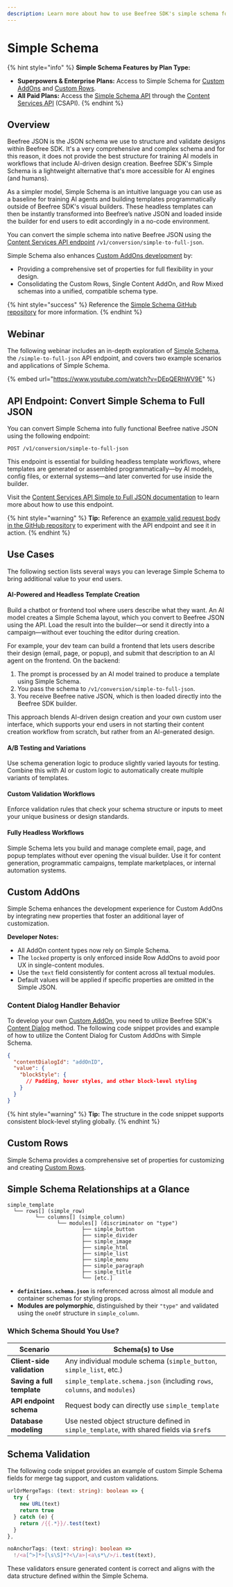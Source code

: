 ```yaml
---
description: Learn more about how to use Beefree SDK's simple schema for AI-driven design.
---
```


# Simple Schema

{% hint style="info" %}
**Simple Schema Features by Plan Type:**

* **Superpowers & Enterprise Plans:** Access to Simple Schema for [Custom AddOns](./#custom-addons) and [Custom Rows](../../rows/reusable-content/create/pre-build/implement-custom-rows.md).
* **All Paid Plans:** Access the [Simple Schema API](../../apis/content-services-api/convert.md#simple-to-full-json) through the [Content Services API](../../apis/content-services-api/) (CSAPI).
{% endhint %}

## Overview

Beefree JSON is the JSON schema we use to structure and validate designs within Beefree SDK. It's a very comprehensive and complex schema and for this reason, it does not provide the best structure for training AI models in workflows that include AI-driven design creation. Beefree SDK's Simple Schema is a lightweight alternative that's more accessible for AI engines (and humans).&#x20;

As a simpler model, Simple Schema is an intuitive language you can use as a baseline for training AI agents and building templates programmatically outside of Beefree SDK's visual builders. These headless templates can then be instantly transformed into Beefree’s native JSON and loaded inside the builder for end users to edit accordingly in a no-code environment.

You can convert the simple schema into native Beefree JSON using the [Content Services API endpoint](../../apis/content-services-api/convert.md) `/v1/conversion/simple-to-full-json`.

Simple Schema also enhances [Custom AddOns development](../../builder-addons/addons/custom-addons/addon-development.md) by:

* Providing a comprehensive set of properties for full flexibility in your design.
* Consolidating the Custom Rows, Single Content AddOn, and Row Mixed schemas into a unified, compatible schema type.

{% hint style="success" %}
Reference the [Simple Schema GitHub repository](https://github.com/BeefreeSDK/beefree-sdk-simple-schema/tree/main) for more information.
{% endhint %}

## Webinar

The following webinar includes an in-depth exploration of [Simple Schema](https://github.com/BeefreeSDK/beefree-sdk-simple-schema), the `/simple-to-full-json` API endpoint, and covers two example scenarios and applications of Simple Schema.

{% embed url="https://www.youtube.com/watch?v=DEpQERhWV9E" %}

## API Endpoint: Convert Simple Schema to Full JSON

You can convert Simple Schema into fully functional Beefree native JSON using the following endpoint:

```
POST /v1/conversion/simple-to-full-json
```

This endpoint is essential for building headless template workflows, where templates are generated or assembled programmatically—by AI models, config files, or external systems—and later converted for use inside the builder.

Visit the [Content Services API Simple to Full JSON documentation](../../apis/content-services-api/convert.md) to learn more about how to use this endpoint.

{% hint style="warning" %}
**Tip:** Reference an [example valid request body in the GitHub repository](https://github.com/BeefreeSDK/beefree-sdk-simple-schema/blob/main/example_valid_request.json) to experiment with the API endpoint and see it in action.
{% endhint %}

## Use Cases

The following section lists several ways you can leverage Simple Schema to bring additional value to your end users.

#### AI-Powered and Headless Template Creation

Build a chatbot or frontend tool where users describe what they want. An AI model creates a Simple Schema layout, which you convert to Beefree JSON using the API. Load the result into the builder—or send it directly into a campaign—without ever touching the editor during creation.

For example, your dev team can build a frontend that lets users describe their design (email, page, or popup), and submit that description to an AI agent on the frontend. On the backend:

1. The prompt is processed by an AI model trained to produce a template using Simple Schema.
2. You pass the schema to `/v1/conversion/simple-to-full-json`.
3. You receive Beefree native JSON, which is then loaded directly into the Beefree SDK builder.

This approach blends AI-driven design creation and your own custom user interface, which supports your end users in not starting their content creation workflow from scratch, but rather from an AI-generated design.

#### A/B Testing and Variations

Use schema generation logic to produce slightly varied layouts for testing. Combine this with AI or custom logic to automatically create multiple variants of templates.

#### Custom Validation Workflows

Enforce validation rules that check your schema structure or inputs to meet your unique business or design standards.

#### Fully Headless Workflows

Simple Schema lets you build and manage complete email, page, and popup templates without ever opening the visual builder. Use it for content generation, programmatic campaigns, template marketplaces, or internal automation systems.

## Custom AddOns

Simple Schema enhances the development experience for Custom AddOns by integrating new properties that foster an additional layer of customization.

**Developer Notes:**

* All AddOn content types now rely on Simple Schema.
* The `locked` property is only enforced inside Row AddOns to avoid poor UX in single-content modules.
* Use the `text` field consistently for content across all textual modules.
* Default values will be applied if specific properties are omitted in the Simple JSON.

### Content Dialog Handler Behavior

To develop your own [Custom AddOn](../../builder-addons/addons/custom-addons/addon-development.md), you need to utilize Beefree SDK's [Content Dialog](../../other-customizations/advanced-options/content-dialog.md) method. The following code snippet provides and example of how to utilize the Content Dialog for Custom AddOns with Simple Schema.

```json
{
  "contentDialogId": "addOnID",
  "value": {
    "blockStyle": {
      // Padding, hover styles, and other block-level styling
    }
  }
}
```

{% hint style="warning" %}
**Tip:** The structure in the code snippet supports consistent block-level styling globally.
{% endhint %}

## Custom Rows

Simple Schema provides a comprehensive set of properties for customizing and creating [Custom Rows](./#custom-rows).

## Simple Schema Relationships at a Glance

```plaintext
simple_template
  └── rows[] (simple_row)
         └── columns[] (simple_column)
                └── modules[] (discriminator on "type")
                        ├── simple_button
                        ├── simple_divider
                        ├── simple_image
                        ├── simple_html
                        ├── simple_list
                        ├── simple_menu
                        ├── simple_paragraph
                        ├── simple_title
                        └── [etc.]
```

* **`definitions.schema.json`** is referenced across almost all module and container schemas for styling props.
* **Modules are polymorphic**, distinguished by their `"type"` and validated using the `oneOf` structure in `simple_column`.

### Which Schema Should You Use?

| Scenario                   | Schema(s) to Use                                                                         |
| -------------------------- | ---------------------------------------------------------------------------------------- |
| **Client-side validation** | Any individual module schema (`simple_button`, `simple_list`, etc.)                      |
| **Saving a full template** | `simple_template.schema.json` (including `rows`, `columns`, and `modules`)               |
| **API endpoint schema**    | Request body can directly use `simple_template`                                          |
| **Database modeling**      | Use nested object structure defined in `simple_template`, with shared fields via `$ref`s |

## Schema Validation

The following code snippet provides an example of custom Simple Schema fields for merge tag support, and custom validations.

```ts
urlOrMergeTags: (text: string): boolean => {
  try {
    new URL(text)
    return true
  } catch (e) {
    return /{{.*}}/.test(text)
  }
},

noAnchorTags: (text: string): boolean =>
  !/<a[^>]*>[\s\S]*?<\/a>|<a\s*\/>/i.test(text),
```

These validators ensure generated content is correct and aligns with the data structure defined within the Simple Schema.
